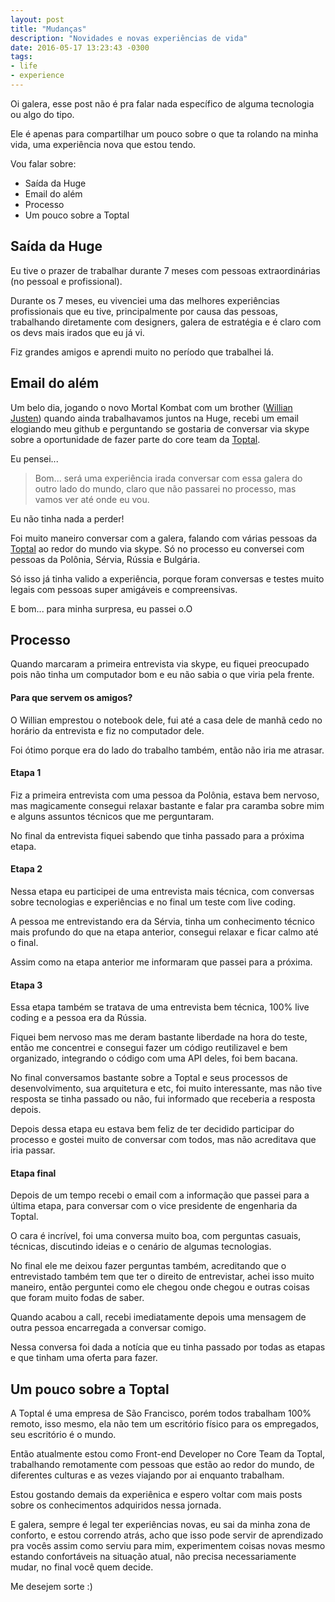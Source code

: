 ```yaml
---
layout: post
title: "Mudanças"
description: "Novidades e novas experiências de vida"
date: 2016-05-17 13:23:43 -0300
tags:
- life
- experience
---
```


Oi galera, esse post não é pra falar nada específico de alguma tecnologia ou algo do tipo. 

Ele é apenas para compartilhar um pouco sobre o que ta rolando na minha vida, uma experiência nova que estou tendo.

Vou falar sobre:

- Saída da Huge
- Email do além
- Processo
- Um pouco sobre a Toptal

## Saída da Huge

Eu tive o prazer de trabalhar durante 7 meses com pessoas extraordinárias (no pessoal e profissional).

Durante os 7 meses, eu vivenciei uma das melhores experiências profissionais que eu tive, principalmente por causa das pessoas, trabalhando diretamente com designers, galera de estratégia e é claro com os devs mais irados que eu já vi.

Fiz grandes amigos e aprendi muito no período que trabalhei lá.

## Email do além

Um belo dia, jogando o novo Mortal Kombat com um brother ([Willian Justen](https://twitter.com/Willian_justen)) quando ainda trabalhavamos juntos na Huge, recebi um email elogiando meu github e perguntando se gostaria de conversar via skype sobre a oportunidade de fazer parte do core team da [Toptal](https://www.toptal.com/).

Eu pensei...

> Bom... será uma experiência irada conversar com essa galera do outro lado do mundo, claro que não passarei no processo, mas vamos ver até onde eu vou.

Eu não tinha nada a perder!

Foi muito maneiro conversar com a galera, falando com várias pessoas da [Toptal](https://www.toptal.com/) ao redor do mundo via skype.
Só no processo eu conversei com pessoas da Polônia, Sérvia, Rússia e Bulgária.

Só isso já tinha valido a experiência, porque foram conversas e testes muito legais com pessoas super amigáveis e compreensivas.

E bom... para minha surpresa, eu passei o.O

## Processo

Quando marcaram a primeira entrevista via skype, eu fiquei preocupado pois não tinha um computador bom e eu não sabia o que viria pela frente.

#### Para que servem os amigos? 
O Willian emprestou o notebook dele, fui até a casa dele de manhã cedo no horário da entrevista e fiz no computador dele.

Foi ótimo porque era do lado do trabalho também, então não iria me atrasar.

#### Etapa 1
Fiz a primeira entrevista com uma pessoa da Polônia, estava bem nervoso, mas magicamente consegui relaxar bastante e falar pra caramba sobre mim e alguns assuntos técnicos que me perguntaram.

No final da entrevista fiquei sabendo que tinha passado para a próxima etapa.

#### Etapa 2

Nessa etapa eu participei de uma entrevista mais técnica, com conversas sobre tecnologias e experiências e no final um teste com live coding.

A pessoa me entrevistando era da Sérvia, tinha um conhecimento técnico mais profundo do que na etapa anterior, consegui relaxar e ficar calmo até o final. 

Assim como na etapa anterior me informaram que passei para a próxima.

#### Etapa 3

Essa etapa também se tratava de uma entrevista bem técnica, 100% live coding e a pessoa era da Rússia.

Fiquei bem nervoso mas me deram bastante liberdade na hora do teste, então me concentrei e consegui fazer um código reutilizavel e bem organizado, integrando o código com uma API deles, foi bem bacana.

No final conversamos bastante sobre a Toptal e seus processos de desenvolvimento, sua arquitetura e etc, foi muito interessante, mas não tive resposta se tinha passado ou não, fui informado que receberia a resposta depois.

Depois dessa etapa eu estava bem feliz de ter decidido participar do processo e gostei muito de conversar com todos, mas não acreditava que iria passar.

#### Etapa final

Depois de um tempo recebi o email com a informação que passei para a última etapa, para conversar com o vice presidente de engenharia da Toptal.

O cara é incrível, foi uma conversa muito boa, com perguntas casuais, técnicas, discutindo ideias e o cenário de algumas tecnologias.

No final ele me deixou fazer perguntas também, acreditando que o entrevistado também tem que ter o direito de entrevistar, achei isso muito maneiro, então perguntei como ele chegou onde chegou e outras coisas que foram muito fodas de saber.

Quando acabou a call, recebi imediatamente depois uma mensagem de outra pessoa encarregada a conversar comigo.

Nessa conversa foi dada a notícia que eu tinha passado por todas as etapas e que tinham uma oferta para fazer.

## Um pouco sobre a Toptal

A Toptal é uma empresa de São Francisco, porém todos trabalham 100% remoto, isso mesmo, ela não tem um escritório físico para os empregados, seu escritório é o mundo.

Então atualmente estou como Front-end Developer no Core Team da Toptal, trabalhando remotamente com pessoas que estão ao redor do mundo, de diferentes culturas e as vezes viajando por ai enquanto trabalham.

Estou gostando demais da experiênica e espero voltar com mais posts sobre os conhecimentos adquiridos nessa jornada.

E galera, sempre é legal ter experiências novas, eu sai da minha zona de conforto, e estou correndo atrás, acho que isso pode servir de aprendizado pra vocês assim como serviu para mim, experimentem coisas novas mesmo estando confortáveis na situação atual, não precisa necessariamente mudar, no final você quem decide.

Me desejem sorte :)
